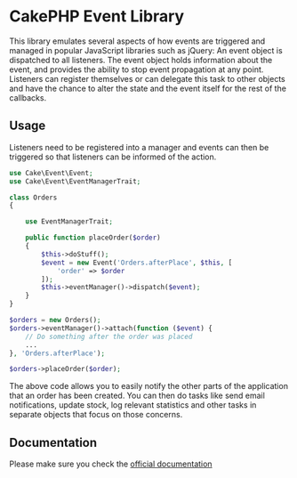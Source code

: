 # CakePHP Event Library

This library emulates several aspects of how events are triggered and managed in popular JavaScript
libraries such as jQuery: An event object is dispatched to all listeners. The event object holds information
about the event, and provides the ability to stop event propagation at any point.
Listeners can register themselves or can delegate this task to other objects and have the chance to alter the
state and the event itself for the rest of the callbacks.

## Usage

Listeners need to be registered into a manager and events can then be triggered so that listeners can be informed
of the action.

```php
use Cake\Event\Event;
use Cake\Event\EventManagerTrait;

class Orders
{

	use EventManagerTrait;

	public function placeOrder($order)
	{
		$this->doStuff();
		$event = new Event('Orders.afterPlace', $this, [
			'order' => $order
		]);
		$this->eventManager()->dispatch($event);
	}
}

$orders = new Orders();
$orders->eventManager()->attach(function ($event) {
	// Do something after the order was placed
	...
}, 'Orders.afterPlace');

$orders->placeOrder($order);
```

The above code allows you to easily notify the other parts of the application that an order has been created.
You can then do tasks like send email notifications, update stock, log relevant statistics and other tasks
in separate objects that focus on those concerns.

## Documentation

Please make sure you check the [official documentation](http://book.cakephp.org/3.0/en/core-libraries/events.html)
